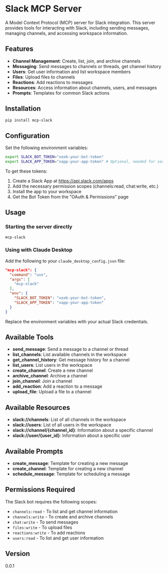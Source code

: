 # Slack MCP Server

A Model Context Protocol (MCP) server for Slack integration. This server provides tools for interacting with Slack, including sending messages, managing channels, and accessing workspace information.

## Features

- **Channel Management**: Create, list, join, and archive channels
- **Messaging**: Send messages to channels or threads, get channel history
- **Users**: Get user information and list workspace members
- **Files**: Upload files to channels
- **Reactions**: Add reactions to messages
- **Resources**: Access information about channels, users, and messages
- **Prompts**: Templates for common Slack actions

## Installation

```bash
pip install mcp-slack
```

## Configuration

Set the following environment variables:

```bash
export SLACK_BOT_TOKEN="xoxb-your-bot-token"
export SLACK_APP_TOKEN="xapp-your-app-token" # Optional, needed for socket mode
```

To get these tokens:
1. Create a Slack App at https://api.slack.com/apps
2. Add the necessary permission scopes (channels:read, chat:write, etc.)
3. Install the app to your workspace
4. Get the Bot Token from the "OAuth & Permissions" page

## Usage

### Starting the server directly

```bash
mcp-slack
```

### Using with Claude Desktop

Add the following to your `claude_desktop_config.json` file:

```json
"mcp-slack": {
  "command": "uvx",
  "args": [
    "mcp-slack"
  ],
  "env": {
    "SLACK_BOT_TOKEN": "xoxb-your-bot-token",
    "SLACK_APP_TOKEN": "xapp-your-app-token"
  }
}
```

Replace the environment variables with your actual Slack credentials.

## Available Tools

* **send_message**: Send a message to a channel or thread
* **list_channels**: List available channels in the workspace
* **get_channel_history**: Get message history for a channel
* **list_users**: List users in the workspace
* **create_channel**: Create a new channel
* **archive_channel**: Archive a channel
* **join_channel**: Join a channel
* **add_reaction**: Add a reaction to a message
* **upload_file**: Upload a file to a channel

## Available Resources

* **slack://channels**: List of all channels in the workspace
* **slack://users**: List of all users in the workspace
* **slack://channel/{channel_id}**: Information about a specific channel
* **slack://user/{user_id}**: Information about a specific user

## Available Prompts

* **create_message**: Template for creating a new message
* **create_channel**: Template for creating a new channel
* **schedule_message**: Template for scheduling a message

## Permissions Required

The Slack bot requires the following scopes:
* `channels:read` - To list and get channel information
* `channels:write` - To create and archive channels
* `chat:write` - To send messages
* `files:write` - To upload files
* `reactions:write` - To add reactions
* `users:read` - To list and get user information

## Version

0.0.1
